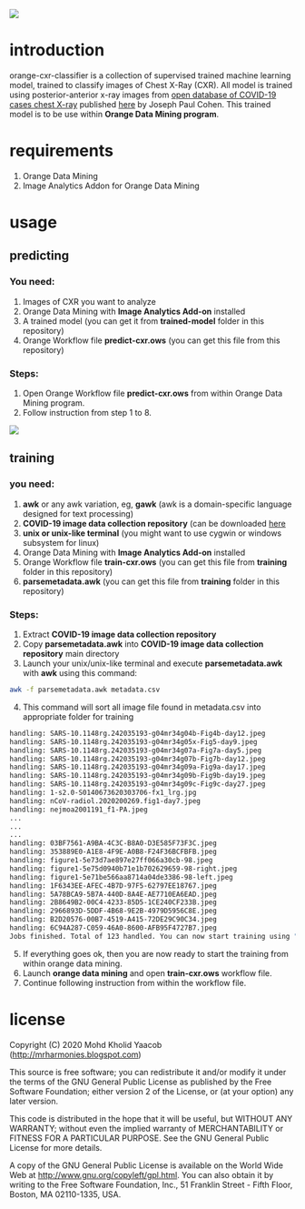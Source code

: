 ![](https://drive.google.com/uc?id=1DSCPs2Dd90E-4rwU7VH5AX9uC8kbjUCv)

# introduction

orange-cxr-classifier is a collection of supervised trained machine learning model, trained to classify images of Chest X-Ray (CXR).  All model is trained using posterior-anterior x-ray images from [open database of COVID-19 cases chest X-ray](https://github.com/ieee8023/covid-chestxray-dataset) published [here](https://github.com/ieee8023/covid-chestxray-dataset) by Joseph Paul Cohen. This trained model is to be use within **Orange Data Mining program**.

# requirements

1. Orange Data Mining
2. Image Analytics Addon for Orange Data Mining

# usage

## predicting

### You need:
1. Images of CXR you want to analyze
2. Orange Data Mining with **Image Analytics Add-on** installed
3. A trained model (you can get it from **trained-model** folder in this repository)
4. Orange Workflow file **predict-cxr.ows** (you can get this file from this repository)

### Steps:
1. Open Orange Workflow file **predict-cxr.ows** from within Orange Data Mining program.
2. Follow instruction from step 1 to 8.

![](https://drive.google.com/uc?id=1cuZW6kK2TyItq439YzyrCbwojDzjyCRc)

## training
### you need:
1. **awk** or any awk variation, eg, **gawk** (awk is a domain-specific language designed for text processing)
2. **COVID-19 image data collection repository** (can be downloaded [here](https://github.com/ieee8023/covid-chestxray-dataset)
3. **unix or unix-like terminal** (you might want to use cygwin or windows subsystem for linux)
4. Orange Data Mining with **Image Analytics Add-on** installed
5. Orange Workflow file **train-cxr.ows** (you can get this file from **training** folder in this repository)
6. **parsemetadata.awk** (you can get this file from **training** folder in this repository)

### Steps:
1. Extract **COVID-19 image data collection repository**
2. Copy **parsemetadata.awk** into **COVID-19 image data collection repository** main directory
3. Launch your unix/unix-like terminal and execute **parsemetadata.awk** with **awk** using this command:
```bash
awk -f parsemetadata.awk metadata.csv
```
4. This command will sort all image file found in metadata.csv into appropriate folder for training
```bash
handling: SARS-10.1148rg.242035193-g04mr34g04b-Fig4b-day12.jpeg
handling: SARS-10.1148rg.242035193-g04mr34g05x-Fig5-day9.jpeg
handling: SARS-10.1148rg.242035193-g04mr34g07a-Fig7a-day5.jpeg
handling: SARS-10.1148rg.242035193-g04mr34g07b-Fig7b-day12.jpeg
handling: SARS-10.1148rg.242035193-g04mr34g09a-Fig9a-day17.jpeg
handling: SARS-10.1148rg.242035193-g04mr34g09b-Fig9b-day19.jpeg
handling: SARS-10.1148rg.242035193-g04mr34g09c-Fig9c-day27.jpeg
handling: 1-s2.0-S0140673620303706-fx1_lrg.jpg
handling: nCoV-radiol.2020200269.fig1-day7.jpeg
handling: nejmoa2001191_f1-PA.jpeg
...
...
...
handling: 03BF7561-A9BA-4C3C-B8A0-D3E585F73F3C.jpeg
handling: 353889E0-A1E8-4F9E-A0B8-F24F36BCFBFB.jpeg
handling: figure1-5e73d7ae897e27ff066a30cb-98.jpeg
handling: figure1-5e75d0940b71e1b702629659-98-right.jpeg
handling: figure1-5e71be566aa8714a04de3386-98-left.jpeg
handling: 1F6343EE-AFEC-4B7D-97F5-62797EE18767.jpeg
handling: 5A78BCA9-5B7A-440D-8A4E-AE7710EA6EAD.jpeg
handling: 2B8649B2-00C4-4233-85D5-1CE240CF233B.jpeg
handling: 2966893D-5DDF-4B68-9E2B-4979D5956C8E.jpeg
handling: B2D20576-00B7-4519-A415-72DE29C90C34.jpeg
handling: 6C94A287-C059-46A0-8600-AFB95F4727B7.jpeg
Jobs finished. Total of 123 handled. You can now start training using "training-data" folder.

```
5. If everything goes ok, then you are now ready to start the training from within orange data mining.
6. Launch **orange data mining** and open **train-cxr.ows** workflow file.
7. Continue following instruction from within the workflow file.

# license
Copyright (C) 2020 Mohd Kholid Yaacob (http://mrharmonies.blogspot.com)

This source is free software; you can redistribute it and/or modify it under the terms of the GNU General Public License as published by the Free Software Foundation; either version 2 of the License, or (at your option) any later version.

This code is distributed in the hope that it will be useful, but WITHOUT ANY WARRANTY; without even the implied warranty of MERCHANTABILITY or FITNESS FOR A PARTICULAR PURPOSE. See the GNU General Public License for more details.

A copy of the GNU General Public License is available on the World Wide Web at http://www.gnu.org/copyleft/gpl.html. You can also obtain it by writing to the Free Software Foundation, Inc., 51 Franklin Street - Fifth Floor, Boston, MA 02110-1335, USA.
